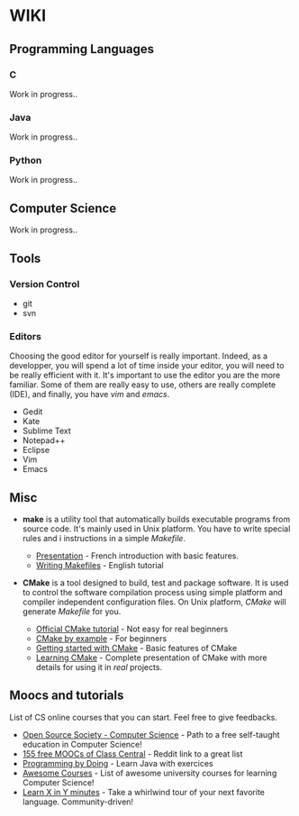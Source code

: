 # WIKI

## Programming Languages

### C

Work in progress..

### Java

Work in progress..

### Python

Work in progress..

## Computer Science

Work in progress..

## Tools

### Version Control

* git
* svn

### Editors

Choosing the good editor for yourself is really important. Indeed, as a developper, you will 
spend a lot of time inside your editor, you will need to be really efficient with it. It's 
important to use the editor you are the more familiar. Some of them are really easy to use, 
others are really complete (IDE), and finally, you have *vim* and *emacs*. 

* Gedit
* Kate
* Sublime Text
* Notepad++
* Eclipse
* Vim
* Emacs

## Misc

* **make** is a utility tool that automatically builds executable programs from source 
code. It's mainly used in Unix platform. You have to write special rules and i
instructions in a simple *Makefile*. 
	* [Presentation](http://gl.developpez.com/tutoriel/outil/makefile/) - French introduction with basic features. 
	* [Writing Makefiles](http://eigenstate.org/notes/makefiles) - English tutorial

* **CMake** is a tool designed to build, test and package software. It is used to 
control the software compilation process using simple platform and compiler independent configuration files. On Unix platform, *CMake* will generate *Makefile* for you.  
	* [Official CMake tutorial](https://cmake.org/cmake-tutorial/) - Not easy for real beginners
	* [CMake by example](http://mirkokiefer.com/blog/2013/03/cmake-by-example/) - For beginners
	* [Getting started with CMake](http://mathnathan.com/2010/07/getting-started-with-cmake/) - Basic features of CMake
	* [Learning CMake](http://www.elpauer.org/stuff/learning_cmake.pdf) - Complete presentation of CMake with more details for using it in *real* projects. 

## Moocs and tutorials

List of CS online courses that you can start. Feel free to give feedbacks. 

* [Open Source Society - Computer Science](https://github.com/open-source-society/computer-science) - 
Path to a free self-taught education in Computer Science! 
* [155 free MOOCs of Class Central](https://www.reddit.com/r/learnprogramming/comments/3n3tdz/heres_a_list_of_155_free_online_programmingcs/) - 
Reddit link to a great list
* [Programming by Doing](http://programmingbydoing.com/) - Learn Java with exercices
* [Awesome Courses](https://github.com/prakhar1989/awesome-courses) - List of awesome university courses for learning Computer Science! 
* [Learn X in Y minutes](http://learnxinyminutes.com/) - Take a whirlwind tour of your next favorite language. Community-driven!
